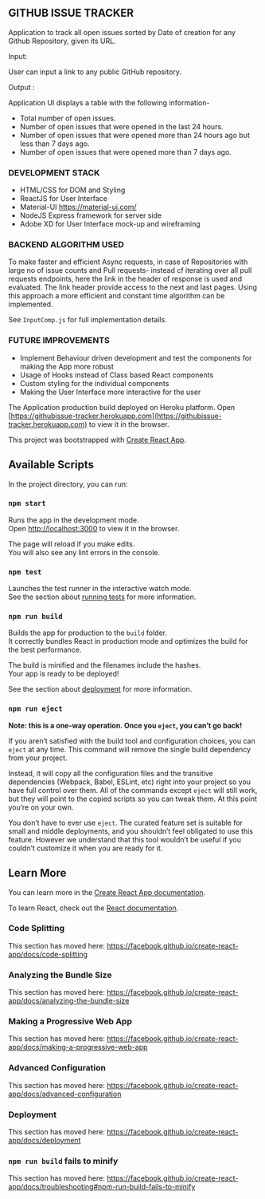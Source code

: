 ## GITHUB ISSUE TRACKER

Application to track all open issues sorted by Date of creation for any Github Repository, given its URL.

Input: 

User can input a link to any public GitHub repository.

Output :

Application UI displays a table with the following information-

- Total number of open issues.
- Number of open issues that were opened in the last 24 hours.
- Number of open issues that were opened more than 24 hours ago but less than 7 days ago.
- Number of open issues that were opened more than 7 days ago.

### DEVELOPMENT STACK

- HTML/CSS for DOM and Styling
- ReactJS for User Interface
- Material-UI https://material-ui.com/
- NodeJS Express framework for server side
- Adobe XD for User Interface mock-up and wireframing

### BACKEND ALGORITHM USED

To make faster and efficient Async requests, in case of Repositories with large no of issue counts and Pull requests- instead cf iterating over all pull requests endpoints, here the link in the header of response is used and evaluated. The link header provide access to the next and last pages. Using this approach a more efficient and constant time algorithm can be implemented.
 
See `InputComp.js` for full implementation details.

### FUTURE IMPROVEMENTS

- Implement Behaviour driven development and test the components for making the App more robust
- Usage of Hooks instead of Class based React components
- Custom styling for the individual components
- Making the User Interface more interactive for the user

The Application production build deployed on Heroku platform. Open [https://githubissue-tracker.herokuapp.com](https://githubissue-tracker.herokuapp.com) to view it in the browser.

This project was bootstrapped with [Create React App](https://github.com/facebook/create-react-app).

## Available Scripts

In the project directory, you can run:

### `npm start`

Runs the app in the development mode.<br>
Open [http://localhost:3000](http://localhost:3000) to view it in the browser.

The page will reload if you make edits.<br>
You will also see any lint errors in the console.

### `npm test`

Launches the test runner in the interactive watch mode.<br>
See the section about [running tests](https://facebook.github.io/create-react-app/docs/running-tests) for more information.

### `npm run build`

Builds the app for production to the `build` folder.<br>
It correctly bundles React in production mode and optimizes the build for the best performance.

The build is minified and the filenames include the hashes.<br>
Your app is ready to be deployed!

See the section about [deployment](https://facebook.github.io/create-react-app/docs/deployment) for more information.

### `npm run eject`

**Note: this is a one-way operation. Once you `eject`, you can’t go back!**

If you aren’t satisfied with the build tool and configuration choices, you can `eject` at any time. This command will remove the single build dependency from your project.

Instead, it will copy all the configuration files and the transitive dependencies (Webpack, Babel, ESLint, etc) right into your project so you have full control over them. All of the commands except `eject` will still work, but they will point to the copied scripts so you can tweak them. At this point you’re on your own.

You don’t have to ever use `eject`. The curated feature set is suitable for small and middle deployments, and you shouldn’t feel obligated to use this feature. However we understand that this tool wouldn’t be useful if you couldn’t customize it when you are ready for it.

## Learn More

You can learn more in the [Create React App documentation](https://facebook.github.io/create-react-app/docs/getting-started).

To learn React, check out the [React documentation](https://reactjs.org/).

### Code Splitting

This section has moved here: https://facebook.github.io/create-react-app/docs/code-splitting

### Analyzing the Bundle Size

This section has moved here: https://facebook.github.io/create-react-app/docs/analyzing-the-bundle-size

### Making a Progressive Web App

This section has moved here: https://facebook.github.io/create-react-app/docs/making-a-progressive-web-app

### Advanced Configuration

This section has moved here: https://facebook.github.io/create-react-app/docs/advanced-configuration

### Deployment

This section has moved here: https://facebook.github.io/create-react-app/docs/deployment

### `npm run build` fails to minify

This section has moved here: https://facebook.github.io/create-react-app/docs/troubleshooting#npm-run-build-fails-to-minify

